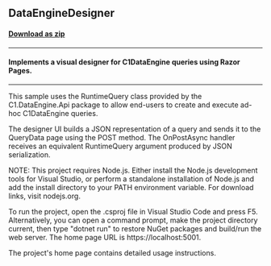 ## DataEngineDesigner
#### [Download as zip](https://grapecity.github.io/DownGit/#/home?url=https://github.com/GrapeCity/ComponentOne-Service-Components-Samples/tree/master/DataEngine/DataEngineDesigner)
____
#### Implements a visual designer for C1DataEngine queries using Razor Pages.
____
This sample uses the RuntimeQuery class provided by the C1.DataEngine.Api
package to allow end-users to create and execute ad-hoc C1DataEngine queries.

The designer UI builds a JSON representation of a query and sends it to the
QueryData page using the POST method. The OnPostAsync handler receives an
equivalent RuntimeQuery argument produced by JSON serialization.

NOTE: This project requires Node.js. Either install the Node.js development
tools for Visual Studio, or perform a standalone installation of Node.js and
add the install directory to your PATH environment variable. For download
links, visit nodejs.org.

To run the project, open the .csproj file in Visual Studio Code and press F5.
Alternatively, you can open a command prompt, make the project directory
current, then type "dotnet run" to restore NuGet packages and build/run the
web server. The home page URL is https://localhost:5001.

The project's home page contains detailed usage instructions.
